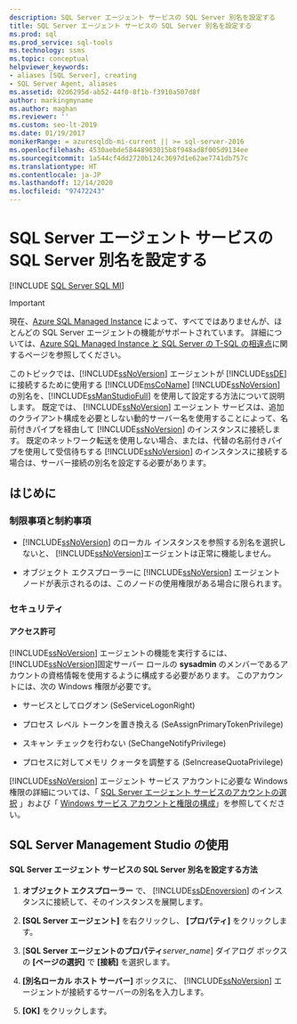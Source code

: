 ```yaml
---
description: SQL Server エージェント サービスの SQL Server 別名を設定する
title: SQL Server エージェント サービスの SQL Server 別名を設定する
ms.prod: sql
ms.prod_service: sql-tools
ms.technology: ssms
ms.topic: conceptual
helpviewer_keywords:
- aliases [SQL Server], creating
- SQL Server Agent, aliases
ms.assetid: 02d6295d-ab52-44f0-8f1b-f3910a507d8f
author: markingmyname
ms.author: maghan
ms.reviewer: ''
ms.custom: seo-lt-2019
ms.date: 01/19/2017
monikerRange: = azuresqldb-mi-current || >= sql-server-2016
ms.openlocfilehash: 4530aebde58448903015b8f948ad8f005d9134ee
ms.sourcegitcommit: 1a544cf4dd2720b124c3697d1e62ae7741db757c
ms.translationtype: HT
ms.contentlocale: ja-JP
ms.lasthandoff: 12/14/2020
ms.locfileid: "97472243"
---
```

# <a name="set-a-sql-server-alias-for-the-sql-server-agent-service"></a>SQL Server エージェント サービスの SQL Server 別名を設定する

[!INCLUDE [SQL Server SQL MI](../../includes/applies-to-version/sql-asdbmi.md)]

> [!IMPORTANT]  
> 現在、[Azure SQL Managed Instance](/azure/sql-database/sql-database-managed-instance) によって、すべてではありませんが、ほとんどの SQL Server エージェントの機能がサポートされています。 詳細については、[Azure SQL Managed Instance と SQL Server の T-SQL の相違点](/azure/sql-database/sql-database-managed-instance-transact-sql-information#sql-server-agent)に関するページを参照してください。

このトピックでは、[!INCLUDE[ssNoVersion](../../includes/ssnoversion-md.md)] エージェントが [!INCLUDE[ssDE](../../includes/ssde_md.md)] に接続するために使用する [!INCLUDE[msCoName](../../includes/msconame_md.md)] [!INCLUDE[ssNoVersion](../../includes/ssnoversion-md.md)] の別名を、[!INCLUDE[ssManStudioFull](../../includes/ssmanstudiofull-md.md)] を使用して設定する方法について説明します。 既定では、 [!INCLUDE[ssNoVersion](../../includes/ssnoversion-md.md)] エージェント サービスは、追加のクライアント構成を必要としない動的サーバー名を使用することによって、名前付きパイプを経由して [!INCLUDE[ssNoVersion](../../includes/ssnoversion-md.md)] のインスタンスに接続します。 既定のネットワーク転送を使用しない場合、または、代替の名前付きパイプを使用して受信待ちする [!INCLUDE[ssNoVersion](../../includes/ssnoversion-md.md)] のインスタンスに接続する場合は、サーバー接続の別名を設定する必要があります。  

## <a name="before-you-begin"></a><a name="BeforeYouBegin"></a>はじめに  
  
### <a name="limitations-and-restrictions"></a><a name="Restrictions"></a>制限事項と制約事項  
  
-   [!INCLUDE[ssNoVersion](../../includes/ssnoversion-md.md)] のローカル インスタンスを参照する別名を選択しないと、 [!INCLUDE[ssNoVersion](../../includes/ssnoversion-md.md)]エージェントは正常に機能しません。  
  
-   オブジェクト エクスプローラーに [!INCLUDE[ssNoVersion](../../includes/ssnoversion-md.md)] エージェント ノードが表示されるのは、このノードの使用権限がある場合に限られます。  
  
### <a name="security"></a><a name="Security"></a>セキュリティ  
  
#### <a name="permissions"></a><a name="Permissions"></a>アクセス許可  
[!INCLUDE[ssNoVersion](../../includes/ssnoversion-md.md)] エージェントの機能を実行するには、 [!INCLUDE[ssNoVersion](../../includes/ssnoversion-md.md)]固定サーバー ロールの **sysadmin** のメンバーであるアカウントの資格情報を使用するように構成する必要があります。 このアカウントには、次の Windows 権限が必要です。  
  
-   サービスとしてログオン (SeServiceLogonRight)  
  
-   プロセス レベル トークンを置き換える (SeAssignPrimaryTokenPrivilege)  
  
-   スキャン チェックを行わない (SeChangeNotifyPrivilege)  
  
-   プロセスに対してメモリ クォータを調整する (SeIncreaseQuotaPrivilege)  
  
[!INCLUDE[ssNoVersion](../../includes/ssnoversion-md.md)] エージェント サービス アカウントに必要な Windows 権限の詳細については、「 [SQL Server エージェント サービスのアカウントの選択](../../ssms/agent/select-an-account-for-the-sql-server-agent-service.md) 」および「 [Windows サービス アカウントと権限の構成](../../database-engine/configure-windows/configure-windows-service-accounts-and-permissions.md)」を参照してください。  
  
## <a name="using-sql-server-management-studio"></a><a name="SSMSProcedure"></a>SQL Server Management Studio の使用  
  
#### <a name="to-set-a-sql-server-alias-for-the-sql-server-agent-service"></a>SQL Server エージェント サービスの SQL Server 別名を設定する方法  
  
1.  **オブジェクト エクスプローラー** で、 [!INCLUDE[ssDEnoversion](../../includes/ssdenoversion_md.md)] のインスタンスに接続して、そのインスタンスを展開します。  
  
2.  **[SQL Server エージェント]** を右クリックし、 **[プロパティ]** をクリックします。  
  
3.  [**SQL Server エージェントのプロパティ**_server\_name_] ダイアログ ボックスの **[ページの選択]** で **[接続]** を選択します。  
  
4.  **[別名ローカル ホスト サーバー]** ボックスに、 [!INCLUDE[ssNoVersion](../../includes/ssnoversion-md.md)] エージェントが接続するサーバーの別名を入力します。  
  
5.  **[OK]** をクリックします。  
